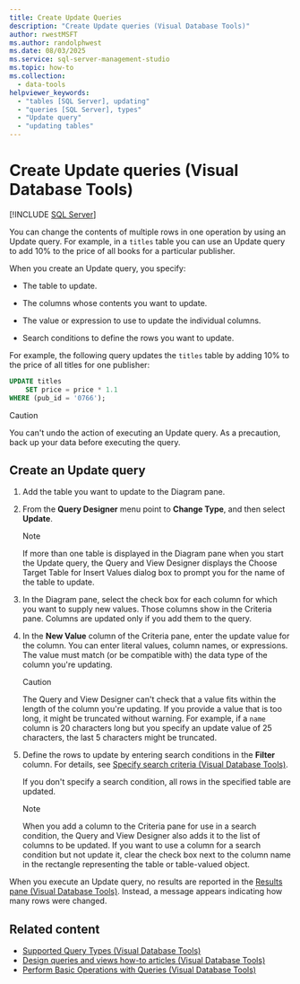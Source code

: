 ```yaml
---
title: Create Update Queries
description: "Create Update queries (Visual Database Tools)"
author: rwestMSFT
ms.author: randolphwest
ms.date: 08/03/2025
ms.service: sql-server-management-studio
ms.topic: how-to
ms.collection:
  - data-tools
helpviewer_keywords:
  - "tables [SQL Server], updating"
  - "queries [SQL Server], types"
  - "Update query"
  - "updating tables"
---
```

# Create Update queries (Visual Database Tools)

[!INCLUDE [SQL Server](../includes/applies-to-version/sqlserver.md)]

You can change the contents of multiple rows in one operation by using an Update query. For example, in a `titles` table you can use an Update query to add 10% to the price of all books for a particular publisher.

When you create an Update query, you specify:

- The table to update.

- The columns whose contents you want to update.

- The value or expression to use to update the individual columns.

- Search conditions to define the rows you want to update.

For example, the following query updates the `titles` table by adding 10% to the price of all titles for one publisher:

```sql
UPDATE titles
    SET price = price * 1.1
WHERE (pub_id = '0766');
```

> [!CAUTION]  
> You can't undo the action of executing an Update query. As a precaution, back up your data before executing the query.

## Create an Update query

1. Add the table you want to update to the Diagram pane.

1. From the **Query Designer** menu point to **Change Type**, and then select **Update**.

   > [!NOTE]  
   > If more than one table is displayed in the Diagram pane when you start the Update query, the Query and View Designer displays the Choose Target Table for Insert Values dialog box to prompt you for the name of the table to update.

1. In the Diagram pane, select the check box for each column for which you want to supply new values. Those columns show in the Criteria pane. Columns are updated only if you add them to the query.

1. In the **New Value** column of the Criteria pane, enter the update value for the column. You can enter literal values, column names, or expressions. The value must match (or be compatible with) the data type of the column you're updating.

   > [!CAUTION]  
   > The Query and View Designer can't check that a value fits within the length of the column you're updating. If you provide a value that is too long, it might be truncated without warning. For example, if a `name` column is 20 characters long but you specify an update value of 25 characters, the last 5 characters might be truncated.

1. Define the rows to update by entering search conditions in the **Filter** column. For details, see [Specify search criteria (Visual Database Tools)](specify-search-criteria-visual-database-tools.md).

   If you don't specify a search condition, all rows in the specified table are updated.

   > [!NOTE]  
   > When you add a column to the Criteria pane for use in a search condition, the Query and View Designer also adds it to the list of columns to be updated. If you want to use a column for a search condition but not update it, clear the check box next to the column name in the rectangle representing the table or table-valued object.

When you execute an Update query, no results are reported in the [Results pane (Visual Database Tools)](results-pane-visual-database-tools.md). Instead, a message appears indicating how many rows were changed.

## Related content

- [Supported Query Types (Visual Database Tools)](supported-query-types-visual-database-tools.md)
- [Design queries and views how-to articles (Visual Database Tools)](design-queries-and-views-how-to-topics-visual-database-tools.md)
- [Perform Basic Operations with Queries (Visual Database Tools)](perform-basic-operations-with-queries-visual-database-tools.md)

